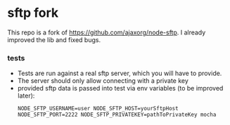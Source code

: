 # sftp fork

This repo is a fork of https://github.com/ajaxorg/node-sftp.
I already improved the lib and fixed bugs.


### tests

- Tests are run against a real sftp server, which you will have to provide.
- The server should only allow connecting with a private key
- provided sftp data is passed into test via env variables (to be improved later):
    ```
    NODE_SFTP_USERNAME=user NODE_SFTP_HOST=yourSftpHost NODE_SFTP_PORT=2222 NODE_SFTP_PRIVATEKEY=pathToPrivateKey mocha
    ```
